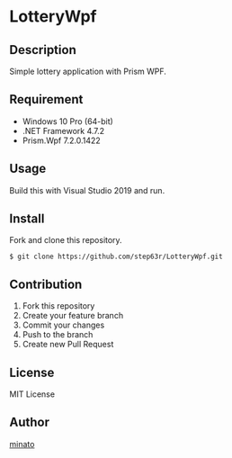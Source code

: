 # LotteryWpf

## Description

Simple lottery application with Prism WPF.

## Requirement

- Windows 10 Pro (64-bit)
- .NET Framework 4.7.2
- Prism.Wpf 7.2.0.1422

## Usage

Build this with Visual Studio 2019 and run.

## Install

Fork and clone this repository.

```
$ git clone https://github.com/step63r/LotteryWpf.git
```

## Contribution

1. Fork this repository
2. Create your feature branch
3. Commit your changes
4. Push to the branch
5. Create new Pull Request

## License

MIT License

## Author

[minato](https://blog.minatoproject.com/)
